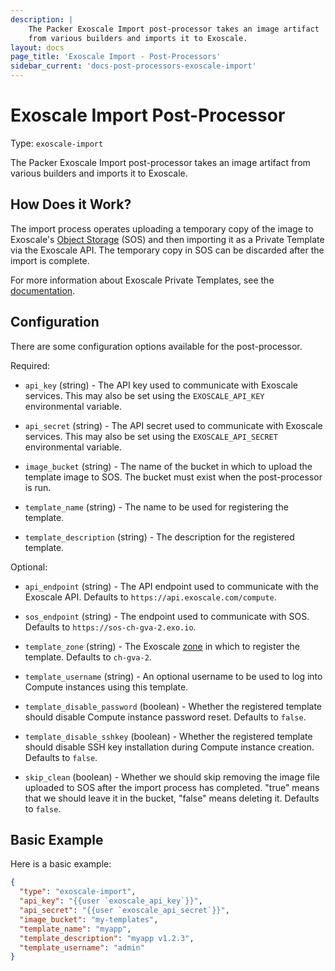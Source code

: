 ```yaml
---
description: |
    The Packer Exoscale Import post-processor takes an image artifact
    from various builders and imports it to Exoscale.
layout: docs
page_title: 'Exoscale Import - Post-Processors'
sidebar_current: 'docs-post-processors-exoscale-import'
---
```


# Exoscale Import Post-Processor

Type: `exoscale-import`

The Packer Exoscale Import post-processor takes an image artifact from
various builders and imports it to Exoscale.

## How Does it Work?

The import process operates uploading a temporary copy of the image to
Exoscale's [Object Storage](https://www.exoscale.com/object-storage/) (SOS)
and then importing it as a Private Template via the Exoscale API. The
temporary copy in SOS can be discarded after the import is complete.

For more information about Exoscale Private Templates, see the
[documentation](https://community.exoscale.com/documentation/compute/private-templates/).

## Configuration

There are some configuration options available for the post-processor.

Required:

-   `api_key` (string) - The API key used to communicate with Exoscale
    services. This may also be set using the `EXOSCALE_API_KEY` environmental
    variable.

-   `api_secret` (string) - The API secret used to communicate with Exoscale
    services. This may also be set using the `EXOSCALE_API_SECRET`
    environmental variable.

-   `image_bucket` (string) - The name of the bucket in which to upload the
    template image to SOS. The bucket must exist when the post-processor is
    run.

-   `template_name` (string) - The name to be used for registering the template.

-   `template_description` (string) - The description for the registered template.

Optional:

-   `api_endpoint` (string) - The API endpoint used to communicate with the
    Exoscale API. Defaults to `https://api.exoscale.com/compute`.

-   `sos_endpoint` (string) - The endpoint used to communicate with SOS.
    Defaults to `https://sos-ch-gva-2.exo.io`.

-   `template_zone` (string) - The Exoscale [zone](https://www.exoscale.com/datacenters/)
    in which to register the template. Defaults to `ch-gva-2`.

-   `template_username` (string) - An optional username to be used to log into
    Compute instances using this template.

-   `template_disable_password` (boolean) - Whether the registered template
    should disable Compute instance password reset. Defaults to `false`.

-   `template_disable_sshkey` (boolean) - Whether the registered template
    should disable SSH key installation during Compute instance creation.
    Defaults to `false`.

-   `skip_clean` (boolean) - Whether we should skip removing the image file
    uploaded to SOS after the import process has completed. "true" means that
    we should leave it in the bucket, "false" means deleting it.
    Defaults to `false`.

## Basic Example

Here is a basic example:

``` json
{
  "type": "exoscale-import",
  "api_key": "{{user `exoscale_api_key`}}",
  "api_secret": "{{user `exoscale_api_secret`}}",
  "image_bucket": "my-templates",
  "template_name": "myapp",
  "template_description": "myapp v1.2.3",
  "template_username": "admin"
}
```
